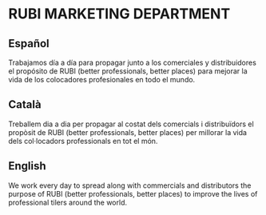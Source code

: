 # RUBI MARKETING DEPARTMENT

## Español 

Trabajamos día a día para propagar junto a los comerciales y distribuidores el propósito de RUBI (better professionals, better places) para mejorar la vida de los colocadores profesionales en todo el mundo.


## Català 

Treballem dia a dia per propagar al costat dels comercials i distribuïdors el propòsit de RUBI (better professionals, better places) per millorar la vida dels col·locadors professionals en tot el món.


## English 

We work every day to spread along with commercials and distributors the purpose of RUBI (better professionals, better places) to improve the lives of professional tilers around the world.
